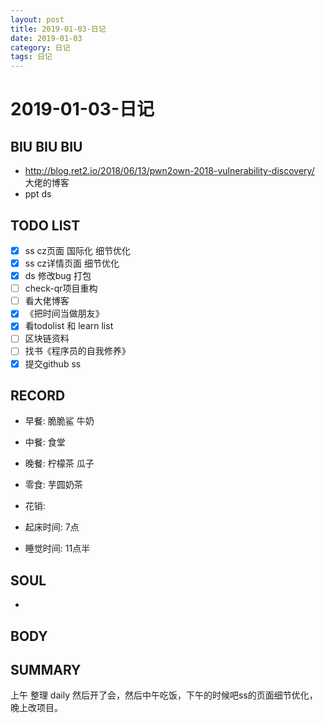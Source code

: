 ```yaml
---
layout: post
title: 2019-01-03-日记
date: 2019-01-03
category: 日记
tags: 日记
---
```

# 2019-01-03-日记
## BIU BIU BIU
- http://blog.ret2.io/2018/06/13/pwn2own-2018-vulnerability-discovery/ 大佬的博客
- ppt ds
 
## TODO LIST
- [x] ss cz页面 国际化 细节优化
- [x] ss cz详情页面 细节优化
- [x] ds 修改bug 打包
- [ ] check-qr项目重构
- [ ] 看大佬博客
- [x] 《把时间当做朋友》
- [x] 看todolist 和 learn list
- [ ] 区块链资料
- [ ] 找书《程序员的自我修养》
- [x] 提交github ss 
 
## RECORD
- 早餐:  脆脆鲨 牛奶
- 中餐:  食堂
- 晚餐:  柠檬茶 瓜子
- 零食:  芋圆奶茶
 
- 花销:  
 
- 起床时间:  7点
- 睡觉时间:  11点半
 
## SOUL
- 
 
## BODY

 
## SUMMARY
 
 上午 整理 daily 然后开了会，然后中午吃饭，下午的时候吧ss的页面细节优化，晚上改项目。
